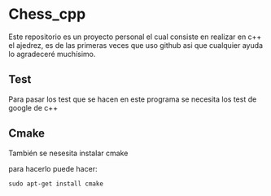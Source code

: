 # Chess_cpp

Este repositorio es un proyecto personal el cual consiste en realizar en c++ el ajedrez, es de las primeras veces que uso github asi que cualquier ayuda lo agradeceré muchísimo.


## Test

Para pasar los test que se hacen en este programa se necesita los test de google de c++

## Cmake

También se nesesita instalar cmake

para hacerlo puede hacer:

```
sudo apt-get install cmake
```